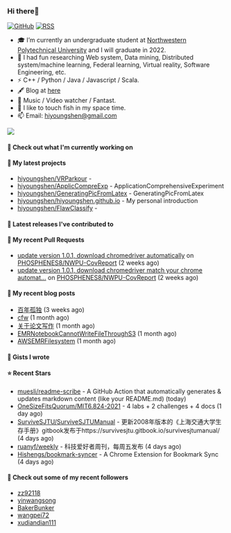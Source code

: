 ### Hi there👋
[![GitHub](https://img.shields.io/badge/dynamic/json?logo=github&label=GitHub&labelColor=495867&color=495867&query=%24.data.totalSubs&url=https%3A%2F%2Fapi.spencerwoo.com%2Fsubstats%2F%3Fsource%3Dgithub%26queryKey%3Dhayschan&style=flat-square)](https://github.com/hiyoungshen)
[![RSS](https://img.shields.io/badge/dynamic/json?logo=rss&logoColor=white&label=RSS&labelColor=95B8D1&color=95B8D1&query=%24.data.totalSubs&url=https%3A%2F%2Fapi.spencerwoo.com%2Fsubstats%2F%3Fsource%3Dfeedly%257Cinoreader%257CfeedsPub%26queryKey%3Dhttps://haysc.tech/feed.xml&style=flat-square)](https://hiyoungshen.github.io/)

- 🎓 I’m currently an undergraduate student at [Northwestern Polytechnical University](https://www.nwpu.edu.cn/) and I will graduate in 2022. 
- 🌱 I had fun researching Web system, Data mining, Distributed system/machine learning, Federal learning, Virtual reality, Software Engineering, etc.
- ⚡ C++ / Python / Java / Javascript / Scala.
- 🖋 Blog at [here](https://hiyoungshen.github.io/)
- 🏃 Music / Video watcher / Fantast. 
- 🤔 I like to touch fish in my space time.
- 📫 Email: [hiyoungshen@gmail.com](mailto:hiyoungshen@gmail.com)

<img align="center" src="https://github-readme-stats.vercel.app/api?username=hiyoungshen&show_icons=true&icon_color=CE1D2D&text_color=718096&bg_color=ffffff&hide_title=true" />

#### 👷 Check out what I'm currently working on


#### 🌱 My latest projects

- [hiyoungshen/VRParkour](https://github.com/hiyoungshen/VRParkour) - 
- [hiyoungshen/ApplicCompreExp](https://github.com/hiyoungshen/ApplicCompreExp) - ApplicationComprehensiveExperiment
- [hiyoungshen/GeneratingPicFromLatex](https://github.com/hiyoungshen/GeneratingPicFromLatex) - GeneratingPicFromLatex
- [hiyoungshen/hiyoungshen.github.io](https://github.com/hiyoungshen/hiyoungshen.github.io) - My personal introduction
- [hiyoungshen/FlawClassify](https://github.com/hiyoungshen/FlawClassify) - 

#### 🔭 Latest releases I've contributed to


#### 🔨 My recent Pull Requests

- [update version 1.0.1, download chromedriver automatically](https://github.com/PHOSPHENES8/NWPU-CovReport/pull/2) on [PHOSPHENES8/NWPU-CovReport](https://github.com/PHOSPHENES8/NWPU-CovReport) (2 weeks ago)
- [update version 1.0.1, download chromedriver match your chrome automat…](https://github.com/PHOSPHENES8/NWPU-CovReport/pull/1) on [PHOSPHENES8/NWPU-CovReport](https://github.com/PHOSPHENES8/NWPU-CovReport) (2 weeks ago)

#### 📜 My recent blog posts

- [百年孤独](https://hiyoungshen.github.io/2022/02/05/bai-nian-gu-du/) (3 weeks ago)
- [cfw](https://hiyoungshen.github.io/2022/01/30/cfw/) (1 month ago)
- [关于论文写作](https://hiyoungshen.github.io/2022/01/25/guan-yu-lun-wen-xie-zuo/) (1 month ago)
- [EMRNotebookCannotWriteFileThroughS3](https://hiyoungshen.github.io/2022/01/25/emrnotebookcannotwritefilethroughs3/) (1 month ago)
- [AWSEMRFilesystem](https://hiyoungshen.github.io/2022/01/25/awsemrfilesystem/) (1 month ago)

#### 📓 Gists I wrote


#### ⭐ Recent Stars

- [muesli/readme-scribe](https://github.com/muesli/readme-scribe) - A GitHub Action that automatically generates &amp; updates markdown content (like your README.md) (today)
- [OneSizeFitsQuorum/MIT6.824-2021](https://github.com/OneSizeFitsQuorum/MIT6.824-2021) - 4 labs &#43; 2 challenges &#43; 4 docs (1 day ago)
- [SurviveSJTU/SurviveSJTUManual](https://github.com/SurviveSJTU/SurviveSJTUManual) - 更新2008年版本的《上海交通大学生存手册》gitbook发布于https://survivesjtu.gitbook.io/survivesjtumanual/ (4 days ago)
- [ruanyf/weekly](https://github.com/ruanyf/weekly) - 科技爱好者周刊，每周五发布 (4 days ago)
- [Hishengs/bookmark-syncer](https://github.com/Hishengs/bookmark-syncer) - A Chrome Extension for Bookmark Sync (4 days ago)

#### 👯 Check out some of my recent followers

- [zz92118](https://github.com/zz92118)
- [yinwangsong](https://github.com/yinwangsong)
- [BakerBunker](https://github.com/BakerBunker)
- [wangpei72](https://github.com/wangpei72)
- [xudiandian111](https://github.com/xudiandian111)


